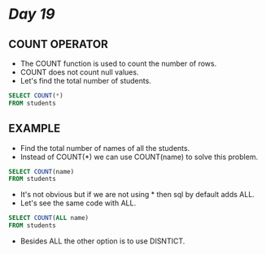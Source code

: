 # *Day 19*

## COUNT OPERATOR

- The COUNT function is used to count the number of rows.
- COUNT does not count null values.
- Let's find the total number of students.

```sql
SELECT COUNT(*)
FROM students
```

## EXAMPLE
- Find the total number of names of all the students.
- Instead of COUNT(*) we can use COUNT(name) to solve this problem.

```sql
SELECT COUNT(name)
FROM students
```
- It's not obvious but if we are not using * then sql by default adds ALL.
- Let's see the same code with ALL.

```sql
SELECT COUNT(ALL name)
FROM students
```
- Besides ALL the other option is to use DISNTICT.




